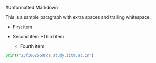 #Unformatted Markdown

This is a sample paragraph with extra spaces and trailing whitespace.

- First item
- Second item
  +Third item


    *    Fourth item

```py
print("23f1002560@ds.study.iitm.ac.in")

```
